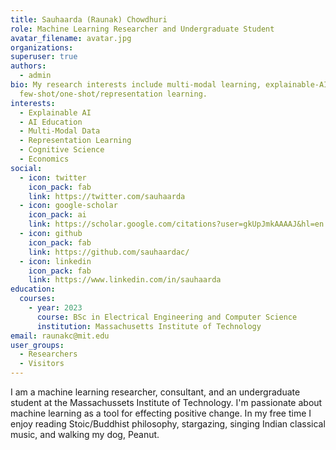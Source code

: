```yaml
---
title: Sauhaarda (Raunak) Chowdhuri
role: Machine Learning Researcher and Undergraduate Student
avatar_filename: avatar.jpg
organizations:
superuser: true
authors:
  - admin
bio: My research interests include multi-modal learning, explainable-AI, and
  few-shot/one-shot/representation learning.
interests:
  - Explainable AI
  - AI Education
  - Multi-Modal Data
  - Representation Learning
  - Cognitive Science
  - Economics
social:
  - icon: twitter
    icon_pack: fab
    link: https://twitter.com/sauhaarda
  - icon: google-scholar
    icon_pack: ai
    link: https://scholar.google.com/citations?user=gkUpJmkAAAAJ&hl=en
  - icon: github
    icon_pack: fab
    link: https://github.com/sauhaardac/
  - icon: linkedin
    icon_pack: fab
    link: https://www.linkedin.com/in/sauhaarda
education:
  courses:
    - year: 2023
      course: BSc in Electrical Engineering and Computer Science
      institution: Massachusetts Institute of Technology
email: raunakc@mit.edu
user_groups:
  - Researchers
  - Visitors
---
```

I am a machine learning researcher, consultant, and an undergraduate student at the Massachussets Institute of Technology. I'm passionate about machine learning as a tool for effecting positive change. In my free time I enjoy reading Stoic/Buddhist philosophy, stargazing, singing Indian classical music, and walking my dog, Peanut.

